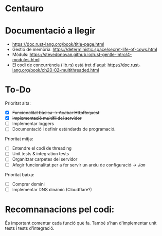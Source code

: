 # Centauro

# Documentació a llegir
- https://doc.rust-lang.org/book/title-page.html
- Gestió de memòria: https://deterministic.space/secret-life-of-cows.html
- Mòduls: https://stevedonovan.github.io/rust-gentle-intro/4-modules.html
- El codi de concurrència (lib.rs) està tret d'aquí: https://doc.rust-lang.org/book/ch20-02-multithreaded.html

# To-Do

Prioritat alta:
- [x] ~~Funcionalitat bàsica -> Acabar HttpRequest~~
- [x] ~~Implementació multifil del servidor~~
- [ ] Implementar loggers
- [ ] Documentació i definir estàndards de programació.

Prioritat mitja:
- [ ] Entendre el codi de threading
- [ ] Unit tests & integration tests
- [ ] Organitzar carpetes del servidor
- [ ] Afegir funcionalitat per a fer servir un arxiu de configuració -> *Jan*

Prioritat baixa:
- [ ] Comprar domini
- [ ] Implementar DNS dinàmic (Cloudflare?)

# Recomnanacions pel codi:
És important comentar cada funció què fa. També s'han d'implementar unit tests i tests d'integració.